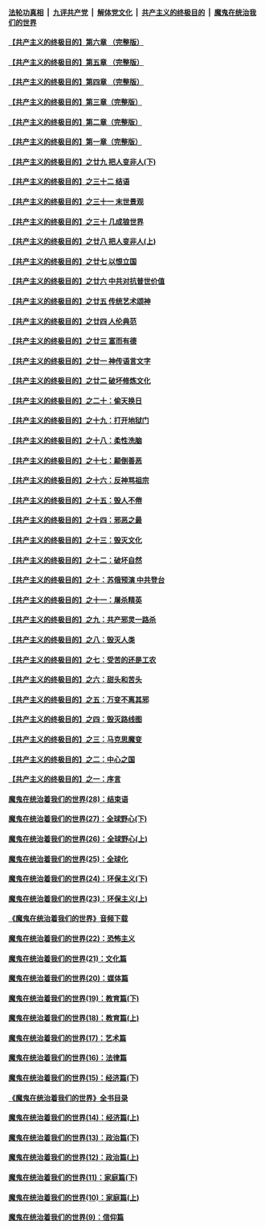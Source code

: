 ####  [法轮功真相](../../../../basic/blob/master/README.md?t=05200201) &nbsp;|&nbsp; [九评共产党](../../../../9ping.md/blob/master/README.md?t=05200201) &nbsp;|&nbsp; [解体党文化](../../../../jtdwh.md/blob/master/README.md?t=05200201)  &nbsp;|&nbsp; [共产主义的终极目的](../../../../gczydzjmd.md/blob/master/README.md?t=05200201) &nbsp;|&nbsp; [魔鬼在统治我们的世界](../../../../mgztzwmdsj.md/blob/master/README.md?t=05200201) 

#### [【共产主义的终极目的】第六章 （完整版）](../pages/nsc422/n11428913.md?t=05200201) 

#### [【共产主义的终极目的】第五章 （完整版）](../pages/nsc422/n11428912.md?t=05200201) 

#### [【共产主义的终极目的】第四章 （完整版）](../pages/nsc422/n11428907.md?t=05200201) 

#### [【共产主义的终极目的】第三章（完整版）](../pages/nsc422/n11428848.md?t=05200201) 

#### [【共产主义的终极目的】第二章（完整版）](../pages/nsc422/n11428831.md?t=05200201) 

#### [【共产主义的终极目的】第一章（完整版）](../pages/nsc422/n11417651.md?t=05200201) 

#### [【共产主义的终极目的】之廿九 把人变非人(下)](../pages/nsc422/n11344140.md?t=05200201) 

#### [【共产主义的终极目的】之三十二 结语](../pages/nsc422/n11360535.md?t=05200201) 

#### [【共产主义的终极目的】之三十一 末世景观](../pages/nsc422/n11351129.md?t=05200201) 

#### [【共产主义的终极目的】之三十 几成狼世界](../pages/nsc422/n11348280.md?t=05200201) 

#### [【共产主义的终极目的】之廿八 把人变非人(上)](../pages/nsc422/n11340492.md?t=05200201) 

#### [【共产主义的终极目的】之廿七 以恨立国](../pages/nsc422/n11336944.md?t=05200201) 

#### [【共产主义的终极目的】之廿六 中共对抗普世价值](../pages/nsc422/n11324785.md?t=05200201) 

#### [【共产主义的终极目的】之廿五 传统艺术颂神](../pages/nsc422/n11296396.md?t=05200201) 

#### [【共产主义的终极目的】之廿四 人伦典范](../pages/nsc422/n11296397.md?t=05200201) 

#### [【共产主义的终极目的】之廿三 富而有德](../pages/nsc422/n11283598.md?t=05200201) 

#### [【共产主义的终极目的】之廿一 神传语言文字](../pages/nsc422/n11263265.md?t=05200201) 

#### [【共产主义的终极目的】之廿二 破坏修炼文化](../pages/nsc422/n11245728.md?t=05200201) 

#### [【共产主义的终极目的】之二十：偷天换日](../pages/nsc422/n11238846.md?t=05200201) 

#### [【共产主义的终极目的】之十九：打开地狱门](../pages/nsc422/n11206376.md?t=05200201) 

#### [【共产主义的终极目的】之十八：柔性洗脑](../pages/nsc422/n11199994.md?t=05200201) 

#### [【共产主义的终极目的】之十七：颠倒善恶](../pages/nsc422/n11179782.md?t=05200201) 

#### [【共产主义的终极目的】之十六：反神骂祖宗](../pages/nsc422/n11166798.md?t=05200201) 

#### [【共产主义的终极目的】之十五：毁人不倦](../pages/nsc422/n11166792.md?t=05200201) 

#### [【共产主义的终极目的】之十四：邪恶之最](../pages/nsc422/n11150249.md?t=05200201) 

#### [【共产主义的终极目的】之十三：毁灭文化](../pages/nsc422/n11135227.md?t=05200201) 

#### [【共产主义的终极目的】之十二：破坏自然](../pages/nsc422/n11135214.md?t=05200201) 

#### [【共产主义的终极目的】之十：苏俄预演 中共登台](../pages/nsc422/n11118424.md?t=05200201) 

#### [【共产主义的终极目的】之十一：屠杀精英](../pages/nsc422/n11118442.md?t=05200201) 

#### [【共产主义的终极目的】之九：共产邪灵一路杀](../pages/nsc422/n11114139.md?t=05200201) 

#### [【共产主义的终极目的】之八：毁灭人类](../pages/nsc422/n11108503.md?t=05200201) 

#### [【共产主义的终极目的】之七：受苦的还是工农](../pages/nsc422/n11101809.md?t=05200201) 

#### [【共产主义的终极目的】之六：甜头和苦头](../pages/nsc422/n11096971.md?t=05200201) 

#### [【共产主义的终极目的】之五：万变不离其邪](../pages/nsc422/n11091285.md?t=05200201) 

#### [【共产主义的终极目的】之四：毁灭路线图](../pages/nsc422/n11086284.md?t=05200201) 

#### [【共产主义的终极目的】之三：马克思魔变](../pages/nsc422/n11061941.md?t=05200201) 

#### [【共产主义的终极目的】之二：中心之国](../pages/nsc422/n11047728.md?t=05200201) 

#### [【共产主义的终极目的】之一：序言](../pages/nsc422/n11086077.md?t=05200201) 

#### [魔鬼在统治着我们的世界(28)：结束语](../pages/nsc422/n10936246.md?t=05200201) 

#### [魔鬼在统治着我们的世界(27)：全球野心(下)](../pages/nsc422/n10928319.md?t=05200201) 

#### [魔鬼在统治着我们的世界(26)：全球野心(上)](../pages/nsc422/n10900318.md?t=05200201) 

#### [魔鬼在统治着我们的世界(25)：全球化](../pages/nsc422/n10788205.md?t=05200201) 

#### [魔鬼在统治着我们的世界(24)：环保主义(下)](../pages/nsc422/n10695307.md?t=05200201) 

#### [魔鬼在统治着我们的世界(23)：环保主义(上)](../pages/nsc422/n10688613.md?t=05200201) 

#### [《魔鬼在统治着我们的世界》音频下载](../pages/nsc422/n10635553.md?t=05200201) 

#### [魔鬼在统治着我们的世界(22)：恐怖主义](../pages/nsc422/n10614727.md?t=05200201) 

#### [魔鬼在统治着我们的世界(21)：文化篇](../pages/nsc422/n10597706.md?t=05200201) 

#### [魔鬼在统治着我们的世界(20)：媒体篇](../pages/nsc422/n10586579.md?t=05200201) 

#### [魔鬼在统治着我们的世界(19)：教育篇(下)](../pages/nsc422/n10564808.md?t=05200201) 

#### [魔鬼在统治着我们的世界(18)：教育篇(上)](../pages/nsc422/n10526970.md?t=05200201) 

#### [魔鬼在统治着我们的世界(17)：艺术篇](../pages/nsc422/n10499093.md?t=05200201) 

#### [魔鬼在统治着我们的世界(16)：法律篇](../pages/nsc422/n10485969.md?t=05200201) 

#### [魔鬼在统治着我们的世界(15)：经济篇(下)](../pages/nsc422/n10469975.md?t=05200201) 

#### [《魔鬼在统治着我们的世界》全书目录](../pages/nsc422/n10464261.md?t=05200201) 

#### [魔鬼在统治着我们的世界(14)：经济篇(上)](../pages/nsc422/n10457370.md?t=05200201) 

#### [魔鬼在统治着我们的世界(13)：政治篇(下)](../pages/nsc422/n10448270.md?t=05200201) 

#### [魔鬼在统治着我们的世界(12)：政治篇(上)](../pages/nsc422/n10444576.md?t=05200201) 

#### [魔鬼在统治着我们的世界(11)：家庭篇(下)](../pages/nsc422/n10440961.md?t=05200201) 

#### [魔鬼在统治着我们的世界(10)：家庭篇(上)](../pages/nsc422/n10435448.md?t=05200201) 

#### [魔鬼在统治着我们的世界(9)：信仰篇](../pages/nsc422/n10432159.md?t=05200201) 

